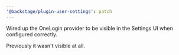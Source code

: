 ```yaml
---
'@backstage/plugin-user-settings': patch
---
```


Wired up the OneLogin provider to be visible in the Settings UI when configured correctly.

Previously it wasn't visible at all.
